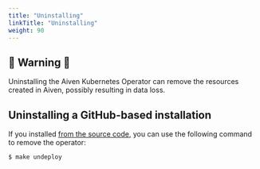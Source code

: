 ```yaml
---
title: "Uninstalling"
linkTitle: "Uninstalling"
weight: 90 
---
```


## 🚨 Warning 🚨
Uninstalling the Aiven Kubernetes Operator can remove the resources created in Aiven, possibly resulting in data loss. 

## Uninstalling a GitHub-based installation
If you installed [from the source code](../source-code), you can use the following command to remove the operator:

```bash
$ make undeploy
```
